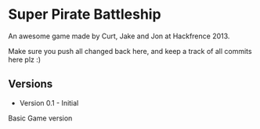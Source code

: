 # Super Pirate Battleship

An awesome game made by Curt, Jake and Jon at Hackfrence 2013.

Make sure you push all changed back here, and keep a track of all commits here plz :)

## Versions

- Version 0.1 - Initial

Basic Game version
